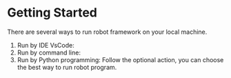 # Getting Started
There are several ways to run robot framework on your local machine.
1. Run by IDE VsCode:
2. Run by command line:
3. Run by Python programming:
Follow the optional action, you can choose the best way to run robot program.


